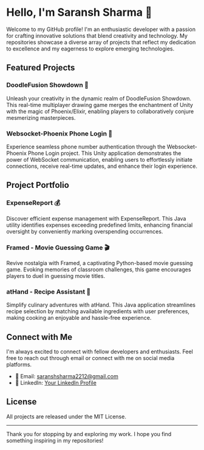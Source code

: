 # Hello, I'm Saransh Sharma 👋

Welcome to my GitHub profile! I'm an enthusiastic developer with a passion for crafting innovative solutions that blend creativity and technology. My repositories showcase a diverse array of projects that reflect my dedication to excellence and my eagerness to explore emerging technologies.

## **Featured Projects**

### DoodleFusion Showdown 🎨

Unleash your creativity in the dynamic realm of DoodleFusion Showdown. This real-time multiplayer drawing game merges the enchantment of Unity with the magic of Phoenix/Elixir, enabling players to collaboratively conjure mesmerizing masterpieces.


### Websocket-Phoenix Phone Login 📱

Experience seamless phone number authentication through the Websocket-Phoenix Phone Login project. This Unity application demonstrates the power of WebSocket communication, enabling users to effortlessly initiate connections, receive real-time updates, and enhance their login experience.


## **Project Portfolio**


### ExpenseReport 💰

Discover efficient expense management with ExpenseReport. This Java utility identifies expenses exceeding predefined limits, enhancing financial oversight by conveniently marking overspending occurrences.

### Framed - Movie Guessing Game 🎬

Revive nostalgia with Framed, a captivating Python-based movie guessing game. Evoking memories of classroom challenges, this game encourages players to duel in guessing movie titles.

### atHand - Recipe Assistant 🍳

Simplify culinary adventures with atHand. This Java application streamlines recipe selection by matching available ingredients with user preferences, making cooking an enjoyable and hassle-free experience.

## **Connect with Me**

I'm always excited to connect with fellow developers and enthusiasts. Feel free to reach out through email or connect with me on social media platforms.

- 📧 Email: saranshsharma2212@gmail.com
- 💼 LinkedIn: [Your LinkedIn Profile]([https://www.linkedin.com/in/your_linkedin_profile](https://www.linkedin.com/in/saransh-sharma-6389781a3/))

## **License**

All projects are released under the MIT License.


---

Thank you for stopping by and exploring my work. I hope you find something inspiring in my repositories!
